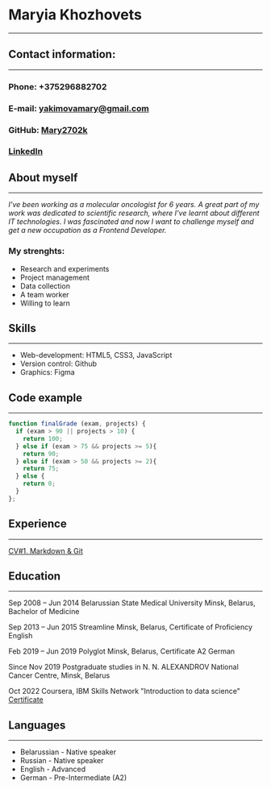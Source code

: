 # Maryia Khozhovets
---
## Contact information:
---
### Phone: +375296882702
### E-mail: yakimovamary@gmail.com
### GitHub: [Mary2702k](https://github.com/Mary2702k)
### [LinkedIn](https://www.linkedin.com/in/mary-khozhovets-51bba414a/)

## About myself
---
_I've been working as a molecular oncologist for 6 years. A great part of my work was dedicated to scientific research, where I've learnt about different IT technologies. I was fascinated and  now I want to challenge myself and get a new occupation as a Frontend Developer._

### My strenghts:
* Research and experiments
* Project management
* Data collection
* A team worker
* Willing to learn
  

## Skills
---
* Web-development: HTML5, CSS3, JavaScript
* Version control: Github
* Graphics: Figma

## Code example
---
```javascript
function finalGrade (exam, projects) {
  if (exam > 90 || projects > 10) {
    return 100;
  } else if (exam > 75 && projects >= 5){
    return 90;
  } else if (exam > 50 && projects >= 2){
    return 75;
  } else {
    return 0;
  }
};
```

## Experience
---

[CV#1. Markdown & Git](https://mary2702k.github.io/rsschool-cv/cv) 

## Education
---

Sep 2008 – Jun 2014 
Belarussian State Medical University
Minsk, Belarus,
Bachelor of Medicine

Sep 2013 – Jun 2015 
Streamline
Minsk, Belarus,
Certificate of Proficiency English

Feb 2019 – Jun 2019 
Polyglot
Minsk, Belarus,
Certificate A2 German

Since Nov 2019 
Postgraduate studies in N. N. ALEXANDROV National
Cancer Centre,
Minsk, Belarus

Oct 2022
Coursera, IBM Skills Network "Introduction to data science" [Certificate](https://www.coursera.org/account/accomplishments/specialization/CLJSPQA2ZEN7)


## Languages
---

* Belarussian - Native speaker
* Russian - Native speaker
* English - Advanced
* German - Pre-Intermediate (A2)
